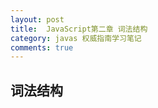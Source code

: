 ```yaml
---
layout: post
title:  JavaScript第二章 词法结构
category: javas 权威指南学习笔记
comments: true
---
```



## 词法结构 

　　　　
 
